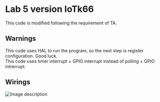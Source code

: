 #  Lab 5 version IoTk66
This code is modified following the requirement of TA. </br>

## Warnings
This code uses HAL to run the program, so the next step is register configuration. Good luck. </br>
This code uses timer interrupt + GPIO interrupt instead of polling + GPIO intrerrupt. </br>

## Wirings
 ![Image description](https://github.com/giangthewalkingman/TrafficLight_FSM_V2/blob/master/Img/reference_img.jpg) <br>
